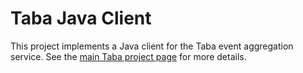 Taba Java Client
================

This project implements a Java client for the Taba event aggregation service.
See the [main Taba project page](https://github.com/tellapart/taba) for more
details.

